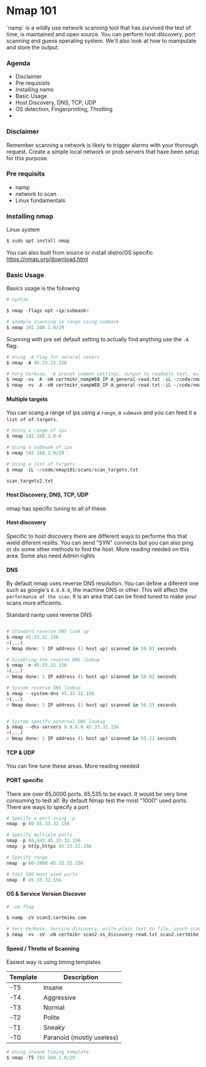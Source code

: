 # Nmap 101

´namp´ is a wildly use network scanning tool that has survived the test of time, is maintained and open source. You can perform host discovery, port scanning and guess operating system. We'll also look at how to manipulate and store the output.

### Agenda

- Disclaimer
- Pre requisists 
- Installing namo
- Basic Usage
- Host Discovery, DNS, TCP, UDP
- OS detection, Fingerprinting, Throtling
- 

### Disclaimer

Remember scanning a network is likely to trigger alarms with your thorough request. Create a simple local network or prob servers that have been setup for this purpose.

### Pre requisits

- namp
- network to scan 
- Linux fundamentals

### Installing nmap

Linux system
```bash
$ sudo apt install nmap
```

You can also built from source or install distro/OS specific https://nmap.org/download.html


### Basic Usage

Basics usage is the following 


```python
# Syntax

$ nmap -flags-opt <ip/submask>

# example scanning ip range using submask
$ nmap 192.168.1.0/29  

```

Scanning with pre set default setting to actually find anything use the `-A` flag:

```python
# Using -A flag for seraral severs 
$ nmap -A 45.33.32.156  

# Very Verbose, -A preset common settings, output to readable text, multiple target list
$ nmap -vv -A -oN certmikr_nampWEB_IP-A_general-read.txt -iL ~/code/nmap101/scans/scan_targets2.txt
$ nmap -vv -A -oN certmikr_nampWEB_IP-A_general-read.txt -iL ~/code/nmap101/scans/scan_targets2.txt
```

#### Multiple targets 

You can scang a range of ips using a `range`, a `submask` and you can feed it a `list of of targets`.

```python
# Using a range of ips
$ nmap 192.168.1.0-6

# Using a submask of ips
$ nmap 192.168.1.0/29

# Using a list of targets
$ nmap -iL ~/code/nmap101/scans/scan_targets.txt

scan_targets2.txt


```


#### Host Discovery, DNS, TCP, UDP

nmap has specific tuning to all of these. 

#### Host discovery 

Specific to host discovery there are different ways to performe this that wield diferent resilts. 
You can send "SYN" connects but you can also ping or do some other methods to find the host. More reading needed on this area. 
Some also need Admin rights

#### DNS

By default nmap uses reverse DNS resolution. You can define a diferent one such as google's `8.8.8.8`, the machine DNS or other. This will affect the `performance of the scan`. It is an area that can be fined tuned to make your scans more efficients. 

Standard namp uses reverse DNS

```python

# Standard reverse DNS look up
$ nmap 45.33.32.156
>(...)
> Nmap done: 1 IP address (1 host up) scanned in 59.03 seconds

# Disabling the reverse DNS lookup
$ nmap -n 45.33.32.156
>(...)
> Nmap done: 1 IP address (1 host up) scanned in 58.02 seconds

# System reverse DNS lookup
$ nmap --system-dns 45.33.32.156
>(...)
> Nmap done: 1 IP address (1 host up) scanned in 56.55 seconds


# System specifc external DNS lookup
$ nmap --dns-servers 8.8.8.8 45.33.32.156
>(...)
> Nmap done: 1 IP address (1 host up) scanned in 55.21 seconds
```


#### TCP & UDP 

You can fine tune these areas. More reading needed


#### PORT specific

There are over 65,0000 ports. 65,535 to be exact. 
It would be very time consuming to test all. By default Nmap test the most "1000" used ports.
There are ways to specify a port

```python
# Specify a port using -p
nmap -p 80 45.33.32.156

# Specify multiple ports
nmap -p 80,443 45.33.32.156
nmap -p http,https 45.33.32.156

# Specify range
nmap -p 80-1000 45.33.32.156

# Fast 100 most used ports
nmap -F 45.33.32.156

```

#### OS & Service Version Discover

```python
# -sV flag

$ namp -sV scan3.certmike.com

# Very Verbose, Service discovery, write plain text to file, seach scan2.certmike.com
$ nmap -vv -sV -oN certmikr-scan2-os_discovery-read.txt scan2.certmike.com

```

#### Speed / Throtle of Scanning

Easiest way is using timing templates

| Template | Description               |
|----------|---------------------------|
| -T5      | Insane                    |
| -T4      | Aggressive                |
| -T3      | Normal                    |
| -T2      | Polite                    |
| -T1      | Sneaky                    |
| -T0      | Paranoid (mostly useless) |

```python
# Using insane timing template
$ nmap -T5 192.168.1.0/29  

```





